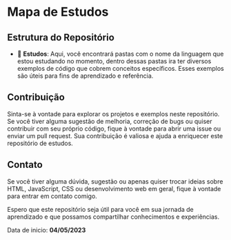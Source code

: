 # Mapa de Estudos

## Estrutura do Repositório

- 📁 **Estudos**: Aqui, você encontrará pastas com o nome da linguagem que estou estudando no momento, dentro dessas pastas ira ter diversos exemplos de código que cobrem conceitos específicos. Esses exemplos são úteis para fins de aprendizado e referência.

## Contribuição

Sinta-se à vontade para explorar os projetos e exemplos neste repositório. Se você tiver alguma sugestão de melhoria, correção de bugs ou quiser contribuir com seu próprio código, fique à vontade para abrir uma issue ou enviar um pull request. Sua contribuição é valiosa e ajuda a enriquecer este repositório de estudos.

## Contato

Se você tiver alguma dúvida, sugestão ou apenas quiser trocar ideias sobre HTML, JavaScript, CSS ou desenvolvimento web em geral, fique à vontade para entrar em contato comigo.

Espero que este repositório seja útil para você em sua jornada de aprendizado e que possamos compartilhar conhecimentos e experiências.

Data de inicio: **04/05/2023**
